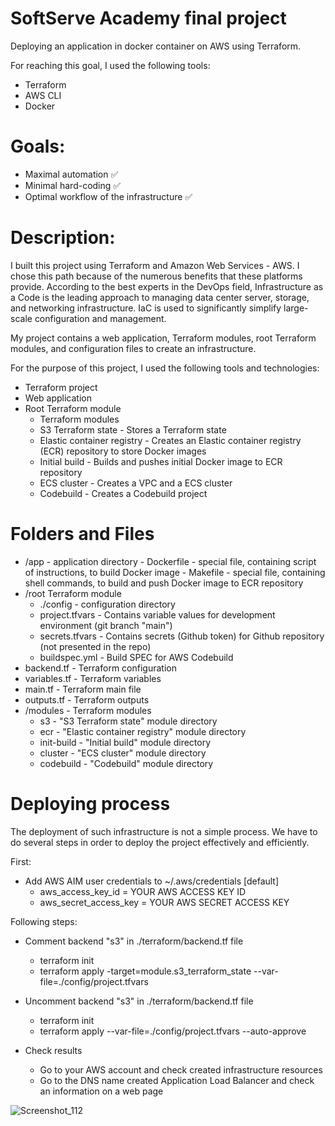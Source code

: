 # SoftServe Academy final project

Deploying an application in docker container on AWS using Terraform.

For reaching this goal, I used the following tools:  

- Terraform
- AWS CLI
- Docker

# Goals:
 - Maximal automation ✅
 - Minimal hard-coding ✅
 - Optimal workflow of the infrastructure ✅


# Description:


I built this project using Terraform and Amazon Web Services - AWS. I chose this path because of the numerous benefits that these platforms provide. According to the best experts in the DevOps field, Infrastructure as a Code is the leading approach to managing data center server, storage, and networking infrastructure. IaC is used to significantly simplify large-scale configuration and management.


My project contains a web application, Terraform modules, root Terraform modules, and configuration files to create an infrastructure.

For the purpose of this project, I used the following tools and technologies:

- Terraform project
- Web application
- Root Terraform module
  - Terraform modules
  - S3 Terraform state - Stores a Terraform state
  - Elastic container registry - Creates an Elastic container registry (ECR) repository to store Docker images
  - Initial build - Builds and pushes initial Docker image to ECR repository
  - ECS cluster - Creates a VPC and a ECS cluster
  - Codebuild - Creates a Codebuild project


# Folders and Files

 - /app - application directory
		- Dockerfile - special file, containing script of instructions, to build Docker image
		- Makefile - special file, containing shell commands, to build and push Docker image to ECR repository
 - /root Terraform module
   - ./config - configuration directory
  	- project.tfvars - Contains variable values for development environment (git branch "main")
  	- secrets.tfvars - Contains secrets (Github token) for Github repository (not presented in the repo)
  	- buildspec.yml - Build SPEC for AWS Codebuild
  - backend.tf - Terraform configuration
  - variables.tf - Terraform variables
  - main.tf - Terraform main file
  - outputs.tf - Terraform outputs
 - /modules - Terraform modules
   - s3 - "S3 Terraform state" module directory
   - ecr - "Elastic container registry" module directory
   - init-build - "Initial build" module directory
   - cluster - "ECS cluster" module directory
   - codebuild - "Codebuild" module directory






# Deploying process


The deployment of such infrastructure is not a simple process. We have to do several steps in order to deploy the project effectively and efficiently.

First:
 - Add AWS AIM user credentials to ~/.aws/credentials
[default]
	- aws_access_key_id = YOUR AWS ACCESS KEY ID
	- aws_secret_access_key = YOUR AWS SECRET ACCESS KEY

Following steps:

- Comment backend "s3" in ./terraform/backend.tf file
	- terraform init
	- terraform apply -target=module.s3_terraform_state --var-file=./config/project.tfvars

- Uncomment backend "s3" in ./terraform/backend.tf file
	- terraform init
	- terraform apply --var-file=./config/project.tfvars --auto-approve

- Check results
	- Go to your AWS account and check created infrastructure resources
	- Go to the DNS name created Application Load Balancer and check an information on a web page

![Screenshot_112](https://user-images.githubusercontent.com/112561988/201911398-bd3a69b0-9d9c-416c-96ac-28bfcb7b5cd9.jpg)

